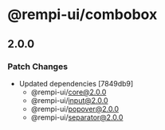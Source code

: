 # @rempi-ui/combobox

## 2.0.0

### Patch Changes

- Updated dependencies [7849db9]
  - @rempi-ui/core@2.0.0
  - @rempi-ui/input@2.0.0
  - @rempi-ui/popover@2.0.0
  - @rempi-ui/separator@2.0.0
